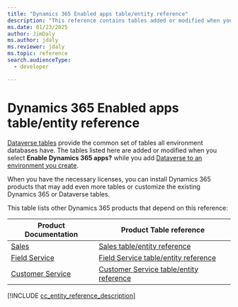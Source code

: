 ```yaml
---
title: "Dynamics 365 Enabled apps table/entity reference"
description: "This reference contains tables added or modified when you enable Dynamics 365 apps while adding Dataverse to an environment you create"
ms.date: 01/23/2025
author: JimDaly
ms.author: jdaly
ms.reviewer: jdaly
ms.topic: reference
search.audienceType: 
  - developer

---
```

# Dynamics 365 Enabled apps table/entity reference

[Dataverse tables](/power-apps/developer/data-platform/reference/about-entity-reference) provide the common set of tables all environment databases have. The tables listed here are added or modified when you select **Enable Dynamics 365 apps?** while you add [Dataverse to an environment you create](/power-platform/admin/create-environment#create-an-environment-with-a-database).

When you have the necessary licenses, you can install Dynamics 365 products that may add even more tables or customize the existing Dynamics 365 or Dataverse tables.

This table lists other Dynamics 365 products that depend on this reference:

|Product Documentation |Product Table reference|
|---------|---------|
|[Sales](/dynamics365/sales/)|[Sales table/entity reference](../../sales/developer/about-entity-reference.md)|
|[Field Service](/dynamics365/field-service/)|[Field Service table/entity reference](../../field-service/developer/reference/about-entity-reference.md)|
|[Customer Service](/dynamics365/customer-service/)|[Customer Service table/entity reference](../../customer-service/develop/reference/about-entity-reference.md)| 


[!INCLUDE [cc_entity_reference_description](includes/cc_entity_reference_description.md)]